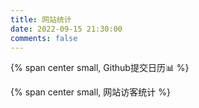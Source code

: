 ```yaml
---
title: 网站统计
date: 2022-09-15 21:30:00
comments: false
---
```


{% span center small, Github提交日历📊 %}
<!-- GitCalendar容器 -->
<div id="gitZone"></div>

{% span center small, 网站访客统计 %}
<script id="LA-DATA-WIDGET" crossorigin="anonymous" charset="UTF-8" src="https://v6-widget.51.la/v6/3G7PdsOcjAvosjUF/quote.js?theme=#1690FF,#333333,#999999,#333333,#FFFFFF,#1690FF,18&col=true&f=18&display=1,0,0,1,0,0,1,1"></script>